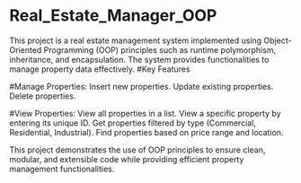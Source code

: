 # Real_Estate_Manager_OOP
This project is a real estate management system implemented using Object-Oriented Programming (OOP) principles such as runtime polymorphism, inheritance, and encapsulation. The system provides functionalities to manage property data effectively.
#Key Features

#Manage Properties:
Insert new properties.
Update existing properties.
Delete properties.

#View Properties:
View all properties in a list.
View a specific property by entering its unique ID.
Get properties filtered by type (Commercial, Residential, Industrial).
Find properties based on price range and location.

This project demonstrates the use of OOP principles to ensure clean, modular, and extensible code while providing efficient property management functionalities.
